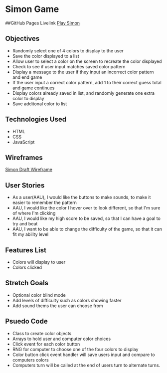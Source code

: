 # Simon Game

##GitHub Pages Livelink
[Play Simon](file:///Users/Heather/Documents/GeneralAssembly/Projects/Unit1Project/index.html)

## Objectives
* Randomly select one of 4 colors to display to the user
* Save the color displayed to a list
* Allow user to select a color on the screen to recreate the color displayed
* Check to see if user input matches saved color pattern
* Display a message to the user if they input an incorrect color pattern and end game
* If the user input a correct color pattern, add 1 to their correct guess total and game continues
* Display colors already saved in list, and randomly generate one extra color to display 
* Save additonal color to list


## Technologies Used
* HTML
* CSS
* JavaScript
 

## Wireframes
[Simon Draft Wireframe](https://i.imgur.com/zB7Yx0J.jpg)

## User Stories
* As a user(AAU), I would like the buttons to make sounds, to make it easier to remember the pattern
* AAU, I would like the color I hover over to look different, so that I'm sure of where I'm clicking
* AAU, I would like my high score to be saved, so that I can have a goal to try and beat
* AAU, I want to be able to change the difficulty of the game, so that it can fit my ability level


## Features List
* Colors will display to user
* Colors clicked 

## Stretch Goals
* Optional color blind mode
* Add levels of difficulty such as colors showing faster
* Add sound thems the user can choose from 

## Psuedo Code
* Class to create color objects
* Arrays to hold user and computer color choices
* Click event for each color button
* RNG for computer to choose one of the four colors to display
* Color button click event handler will save users input and compare to computers colors
* Computers turn will be called at the end of users turn to alternate turns. 

